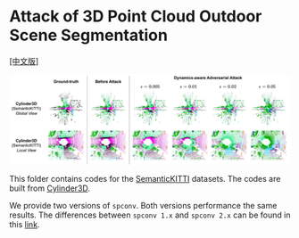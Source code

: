 # Attack of 3D Point Cloud Outdoor Scene Segmentation

[[中文版]](README_zh.md)

<p float="left">
    <img src="../../img/outdoor.jpg" width="800"/>
</p>

This folder contains codes for the [SemanticKITTI](http://www.semantic-kitti.org/) datasets. The codes are built from [Cylinder3D](https://github.com/xinge008/Cylinder3D).

We provide two versions of `spconv`. Both versions performance the same results. The differences between `spconv 1.x` and `spconv 2.x` can be found in this [link](https://github.com/xinge008/Cylinder3D/issues/107#issuecomment-1592291831).